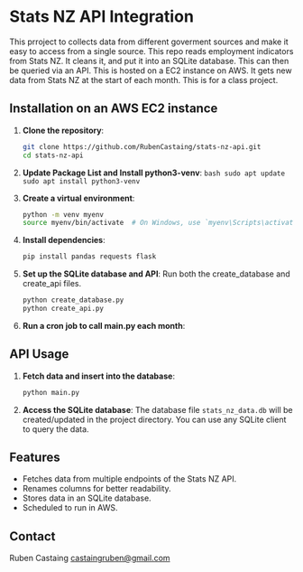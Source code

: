 # Stats NZ API Integration
This prroject to collects data from different goverment sources and make it easy to access from a single source. This repo reads employment indicators from Stats NZ. It cleans it, and put it into an SQLite database. This can then be queried via an API. This is hosted on a EC2 instance on AWS. It gets new data from Stats NZ at the start of each month. This is for a class project.

## Installation on an AWS EC2 instance

1. **Clone the repository**:
    ```bash
    git clone https://github.com/RubenCastaing/stats-nz-api.git
    cd stats-nz-api
    ```

2. **Update Package List and Install python3-venv**:
        ```bash
        sudo apt update
        sudo apt install python3-venv
       ```

3. **Create a virtual environment**:
    ```bash
    python -m venv myenv
    source myenv/bin/activate  # On Windows, use `myenv\Scripts\activate`
    ```

4. **Install dependencies**:
    ```bash
    pip install pandas requests flask
    ```

5. **Set up the SQLite database and API**:
    Run both the create_database and create_api files.
    ```bash
    python create_database.py
    python create_api.py
    ```

6. **Run a cron job to call main.py each month**:


## API Usage

1. **Fetch data and insert into the database**:
    ```bash
    python main.py
    ```

2. **Access the SQLite database**:
    The database file `stats_nz_data.db` will be created/updated in the project directory. You can use any SQLite client to query the data.

## Features

- Fetches data from multiple endpoints of the Stats NZ API.
- Renames columns for better readability.
- Stores data in an SQLite database.
- Scheduled to run in AWS.

## Contact
Ruben Castaing castaingruben@gmail.com

